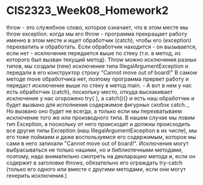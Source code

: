 # CIS2323_Week08_Homework2

 throw - это служебное слово, которое означает, что в этом месте мы throw exception. 
 когда мы его throw - программа прекращает работу именно в этом месте и ищет обработчик (catch), чтобы его (exception) перехватить и обработать. Если обработчик находится - он вызывается, если нет - исключение передается выше по стеку (т.е. в метод, из которого был вызван текущий метод). 
 Throw можно исключения разных типов, мы создали (new) исключение типа IllegalArgumentException и передали в его конструктор строку "Cannot move out of board!" 
 В самом методе move обработчика нет, поэтому программа прервет работу и передаст исключение выше по стеку в метод main. - А вот в нем у нас есть обработчик (catch), поскольку место, откуда выскакивает исключение у нас огорожено try{    }, а catch(){} и есть наш обработчик и будет вызвано для исполнения содержимое фигурных скобок catch.., 
 Но вызвано оно будет не всегда, а только если мы перехватываем исключение того же или производного типа. В нашем случае мы ловим тип Exception, а поскольку от него происходят и должны происходить все другие типы Exception (наш IllegalArgumentException в их числе), мы его тоже поймаем и даже воспользуемся его содержимым, которое мы сами в него запихали "Cannot move out of board!". 
 Исключения могут выбрасываться не только нашими, но и библиотечными методами, поэтому, надо внимательно смотреть на декларацию метода и, если он содержит в заголовке throws, обязательно его ограждать try-catch (только его одного или вместе с другими методами, если они могут генерить исключения.)
